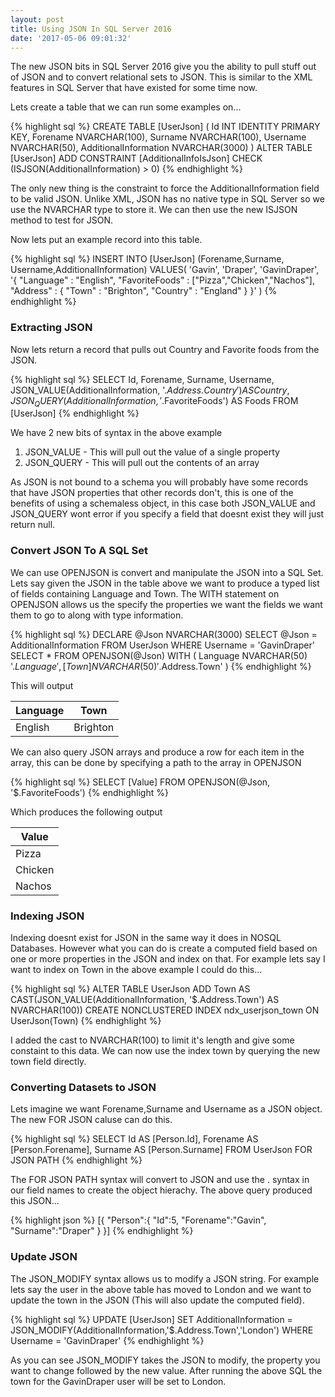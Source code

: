```yaml
---
layout: post
title: Using JSON In SQL Server 2016
date: '2017-05-06 09:01:32'
---
```


The new JSON bits in SQL Server 2016 give you the ability to pull stuff out of JSON and to convert relational sets to JSON. This is similar to the XML features in SQL Server that have existed for some time now.

Lets create a table that we can run some examples on...

{% highlight sql %}
CREATE TABLE [UserJson]
(
    Id INT IDENTITY PRIMARY KEY,
    Forename NVARCHAR(100),
    Surname NVARCHAR(100),
    Username NVARCHAR(50),
    AdditionalInformation NVARCHAR(3000)
)
ALTER TABLE [UserJson] ADD CONSTRAINT [AdditionalInfoIsJson] CHECK (ISJSON(AdditionalInformation) > 0)
{% endhighlight %}

The only new thing is the constraint to force the AdditionalInformation field to be valid JSON. Unlike XML, JSON has no native type in SQL Server so we use the NVARCHAR type to store it. We can then use the new ISJSON method to test for JSON.

Now lets put an example record into this table.

{% highlight sql %}
INSERT INTO [UserJson] (Forename,Surname, Username,AdditionalInformation)
VALUES(
    'Gavin',
    'Draper',
    'GavinDraper',
    '{
        "Language" : "English",
        "FavoriteFoods" : ["Pizza","Chicken","Nachos"],
        "Address" : {
            "Town" : "Brighton",
            "Country" : "England"
        }
    }'
)
{% endhighlight %}

### Extracting JSON ###

Now lets return a record that pulls out Country and Favorite foods from the JSON.

{% highlight sql %}
SELECT 
	Id,
	Forename,
	Surname,
	Username,
	JSON_VALUE(AdditionalInformation, '$.Address.Country') AS Country,
	JSON_QUERY(AdditionalInformation, '$.FavoriteFoods') AS Foods
FROM [UserJson]
{% endhighlight %}

We have 2 new bits of syntax in the above example 
1. JSON_VALUE - This will pull out the value of a single property
2. JSON_QUERY - This will pull out the contents of an array 

As JSON is not bound to a schema you will probably have some records that have JSON properties that other records don't, this is one of the benefits of using a schemaless object, in this case both JSON_VALUE and JSON_QUERY wont error if you specify a field that doesnt exist they will just return null.

### Convert JSON To A SQL Set ###
We can use OPENJSON is convert and manipulate the JSON into a SQL Set. Lets say given the JSON in the table above we want to produce a typed list of fields containing Language and Town. The WITH statement on OPENJSON allows us the specify the properties we want the fields we want them to go to along with type information.

{% highlight sql %}
DECLARE @Json NVARCHAR(3000)
SELECT @Json = AdditionalInformation FROM UserJson WHERE Username = 'GavinDraper'
SELECT * FROM OPENJSON(@Json) 
WITH 
(
	Language NVARCHAR(50) '$.Language', 
	[Town] NVARCHAR(50) '$.Address.Town'
)
{% endhighlight %}

This will output

| Language | Town |
| --- | --- |
| English | Brighton |

We can also query JSON arrays and produce a row for each item in the array, this can be done by specifying a path to the array in OPENJSON

{% highlight sql %}
SELECT [Value] FROM OPENJSON(@Json, '$.FavoriteFoods')
{% endhighlight %}

Which produces the following output

| Value |
| --- |
| Pizza |
| Chicken |
| Nachos |

### Indexing JSON ###

Indexing doesnt exist for JSON in the same way it does in NOSQL Databases. However what you can do is create a computed field based on one or more properties in the JSON and index on that. For example lets say I want to index on Town in the above example I could do this...

{% highlight sql %}
ALTER TABLE UserJson ADD Town AS CAST(JSON_VALUE(AdditionalInformation, '$.Address.Town') AS NVARCHAR(100))
CREATE NONCLUSTERED INDEX ndx_userjson_town ON UserJson(Town)
{% endhighlight %}

I added the cast to NVARCHAR(100) to limit it's length and give some constaint to this data. We can now use the index town by querying the new town field directly.

### Converting Datasets to JSON ###

Lets imagine we want Forename,Surname and Username as a JSON object. The new FOR JSON caluse can do this.

{% highlight sql %}
SELECT
    Id AS [Person.Id],
    Forename AS [Person.Forename],
    Surname AS [Person.Surname]
FROM UserJson
FOR JSON PATH
{% endhighlight %}

The FOR JSON PATH syntax will convert to JSON and use the . syntax in our field names to create the object hierachy. The above query produced this JSON...

{% highlight json %}
[{
    "Person":{
        "Id":5,
        "Forename":"Gavin",
        "Surname":"Draper"
    }
}]
{% endhighlight %}

### Update JSON ###
The JSON_MODIFY syntax allows us to modify a JSON string. For example lets say the user in the above table has moved to London and we want to update the town in the JSON (This will also update the computed field).

{% highlight sql %}
UPDATE [UserJson] 
SET AdditionalInformation = JSON_MODIFY(AdditionalInformation,'$.Address.Town','London') 
WHERE Username = 'GavinDraper'
{% endhighlight %}

As you can see JSON_MODIFY takes the JSON to modify, the property you want to change followed by the new value. After running the above SQL the town for the GavinDraper user will be set to London.
